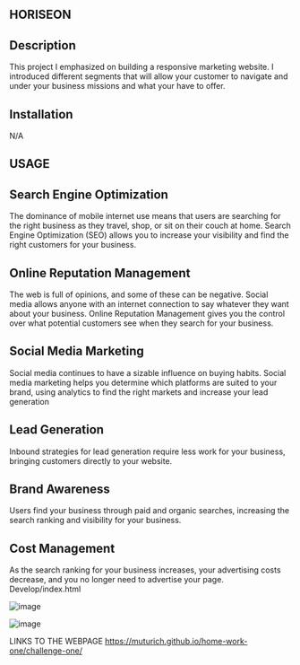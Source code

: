 ## HORISEON

## Description

This project I emphasized on building a responsive marketing website.
I introduced different segments that will allow your customer to navigate and under your business missions and what your have to offer.

## Installation

N/A

## USAGE

## Search Engine Optimization

The dominance of mobile internet use means that users are searching
for the right business as they travel, shop, or sit on their couch at
home. Search Engine Optimization (SEO) allows you to increase your
visibility and find the right customers for your business.

## Online Reputation Management

The web is full of opinions, and some of these can be negative. Social
media allows anyone with an internet connection to say whatever they
want about your business. Online Reputation Management gives you the
control over what potential customers see when they search for your
business.

## Social Media Marketing

Social media continues to have a sizable influence on buying habits.
Social media marketing helps you determine which platforms are suited
to your brand, using analytics to find the right markets and increase
your lead generation

## Lead Generation

Inbound strategies for lead generation require less work for your
business, bringing customers directly to your website.

## Brand Awareness

Users find your business through paid and organic searches, increasing
the search ranking and visibility for your business.

## Cost Management

As the search ranking for your business increases, your advertising
costs decrease, and you no longer need to advertise your page.
Develop/index.html

![image](https://user-images.githubusercontent.com/87868537/197058405-4436ec09-c503-4eb4-827e-ba2f7d04d4a4.png)


![image](https://user-images.githubusercontent.com/87868537/197058432-46a06b4c-709a-441f-b57d-f2e7ed96a095.png)



LINKS TO THE WEBPAGE https://muturich.github.io/home-work-one/challenge-one/
